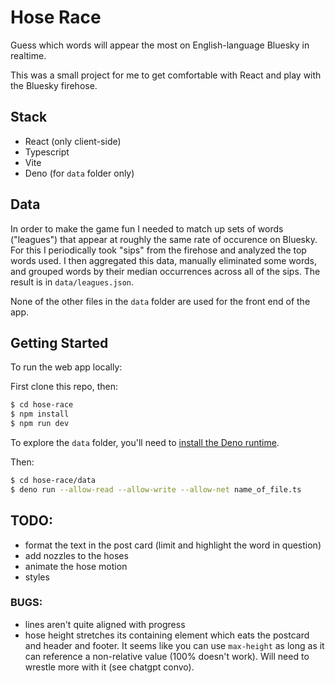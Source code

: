 # Hose Race

Guess which words will appear the most on English-language Bluesky in realtime.

This was a small project for me to get comfortable with React and play with the Bluesky firehose.

## Stack

- React (only client-side)
- Typescript
- Vite
- Deno (for `data` folder only)

## Data

In order to make the game fun I needed to match up sets of words ("leagues") that appear at roughly the same rate of occurence on Bluesky. For this I periodically took "sips" from the firehose and analyzed the top words used. I then aggregated this data, manually eliminated some words, and grouped words by their median occurrences across all of the sips. The result is in `data/leagues.json`.

None of the other files in the `data` folder are used for the front end of the app.

## Getting Started

To run the web app locally:

First clone this repo, then:

```bash
$ cd hose-race
$ npm install
$ npm run dev
```

To explore the `data` folder, you'll need to [install the Deno runtime](https://docs.deno.com/runtime/).

Then:

```bash
$ cd hose-race/data
$ deno run --allow-read --allow-write --allow-net name_of_file.ts
```

## TODO:

- format the text in the post card (limit and highlight the word in question)
- add nozzles to the hoses
- animate the hose motion
- styles

### BUGS:

- lines aren't quite aligned with progress
- hose height stretches its containing element which eats the postcard and header and footer. It seems like you can use `max-height` as long as it can reference a non-relative value (100% doesn't work). Will need to wrestle more with it (see chatgpt convo).
